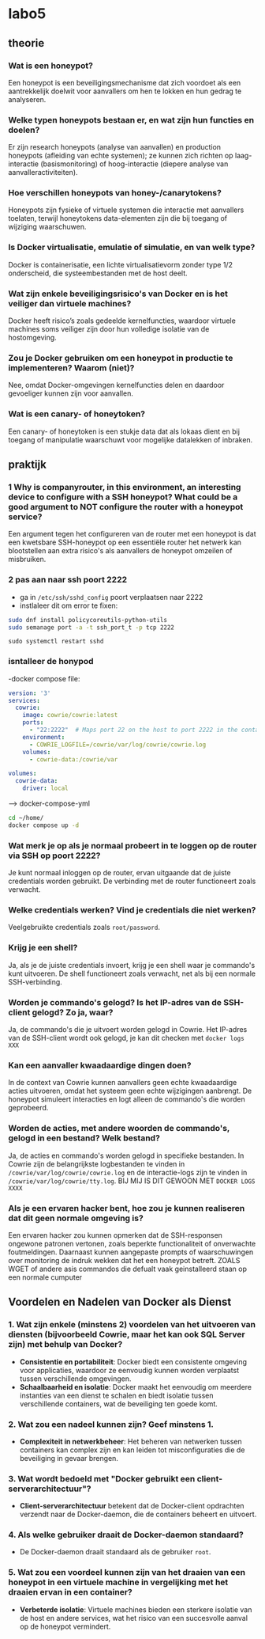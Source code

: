 # labo5

## theorie
### Wat is een honeypot?
Een honeypot is een beveiligingsmechanisme dat zich voordoet als een aantrekkelijk doelwit voor aanvallers om hen te lokken en hun gedrag te analyseren.

### Welke typen honeypots bestaan er, en wat zijn hun functies en doelen?
Er zijn research honeypots (analyse van aanvallen) en production honeypots (afleiding van echte systemen); ze kunnen zich richten op laag-interactie (basismonitoring) of hoog-interactie (diepere analyse van aanvalleractiviteiten).

### Hoe verschillen honeypots van honey-/canarytokens?
Honeypots zijn fysieke of virtuele systemen die interactie met aanvallers toelaten, terwijl honeytokens data-elementen zijn die bij toegang of wijziging waarschuwen.

### Is Docker virtualisatie, emulatie of simulatie, en van welk type?
Docker is containerisatie, een lichte virtualisatievorm zonder type 1/2 onderscheid, die systeembestanden met de host deelt.

### Wat zijn enkele beveiligingsrisico's van Docker en is het veiliger dan virtuele machines?
Docker heeft risico’s zoals gedeelde kernelfuncties, waardoor virtuele machines soms veiliger zijn door hun volledige isolatie van de hostomgeving.

### Zou je Docker gebruiken om een honeypot in productie te implementeren? Waarom (niet)?
Nee, omdat Docker-omgevingen kernelfuncties delen en daardoor gevoeliger kunnen zijn voor aanvallen.

### Wat is een canary- of honeytoken?
Een canary- of honeytoken is een stukje data dat als lokaas dient en bij toegang of manipulatie waarschuwt voor mogelijke datalekken of inbraken.



## praktijk

###  1 Why is companyrouter, in this environment, an interesting device to configure with a SSH honeypot? What could be a good argument to NOT configure the router with a honeypot service?

Een argument tegen het configureren van de router met een honeypot is dat een kwetsbare SSH-honeypot op een essentiële router het netwerk kan blootstellen aan extra risico's als aanvallers de honeypot omzeilen of misbruiken.



### 2 pas aan naar ssh poort 2222
- ga in `/etc/ssh/sshd_config` poort verplaatsen naar 2222
- instlaleer dit om error te fixen:
```bash
sudo dnf install policycoreutils-python-utils
sudo semanage port -a -t ssh_port_t -p tcp 2222 
```
```sudo systemctl restart sshd```

### isntalleer de honypod
-docker compose file:
```yaml
version: '3'
services:
  cowrie:
    image: cowrie/cowrie:latest
    ports:
      - "22:2222"  # Maps port 22 on the host to port 2222 in the container
    environment:
      - COWRIE_LOGFILE=/cowrie/var/log/cowrie/cowrie.log
    volumes:
      - cowrie-data:/cowrie/var

volumes:
  cowrie-data:
    driver: local
``` 
--> docker-compose-yml
```bash
cd ~/home/
docker compose up -d
```

### Wat merk je op als je normaal probeert in te loggen op de router via SSH op poort 2222?
Je kunt normaal inloggen op de router, ervan uitgaande dat de juiste credentials worden gebruikt. De verbinding met de router functioneert zoals verwacht.

### Welke credentials werken? Vind je credentials die niet werken?
Veelgebruikte credentials zoals `root/password`.

### Krijg je een shell?
Ja, als je de juiste credentials invoert, krijg je een shell waar je commando's kunt uitvoeren. De shell functioneert zoals verwacht, net als bij een normale SSH-verbinding.

### Worden je commando's gelogd? Is het IP-adres van de SSH-client gelogd? Zo ja, waar?
Ja, de commando's die je uitvoert worden gelogd in Cowrie. Het IP-adres van de SSH-client wordt ook gelogd, je kan dit checken met ```docker logs XXX```

### Kan een aanvaller kwaadaardige dingen doen?
In de context van Cowrie kunnen aanvallers geen echte kwaadaardige acties uitvoeren, omdat het systeem geen echte wijzigingen aanbrengt. De honeypot simuleert interacties en logt alleen de commando's die worden geprobeerd.

### Worden de acties, met andere woorden de commando's, gelogd in een bestand? Welk bestand?
Ja, de acties en commando's worden gelogd in specifieke bestanden. In Cowrie zijn de belangrijkste logbestanden te vinden in `/cowrie/var/log/cowrie/cowrie.log` en de interactie-logs zijn te vinden in `/cowrie/var/log/cowrie/tty.log`. BIJ MIJ IS DIT GEWOON MET `DOCKER LOGS XXXX`

### Als je een ervaren hacker bent, hoe zou je kunnen realiseren dat dit geen normale omgeving is?
Een ervaren hacker zou kunnen opmerken dat de SSH-responsen ongewone patronen vertonen, zoals beperkte functionaliteit of onverwachte foutmeldingen. Daarnaast kunnen aangepaste prompts of waarschuwingen over monitoring de indruk wekken dat het een honeypot betreft. ZOALS WGET of andere asis commandos die defualt vaak geinstalleerd staan op een normale cumputer



## Voordelen en Nadelen van Docker als Dienst

### 1. Wat zijn enkele (minstens 2) voordelen van het uitvoeren van diensten (bijvoorbeeld Cowrie, maar het kan ook SQL Server zijn) met behulp van Docker?
- **Consistentie en portabiliteit**: Docker biedt een consistente omgeving voor applicaties, waardoor ze eenvoudig kunnen worden verplaatst tussen verschillende omgevingen.  
- **Schaalbaarheid en isolatie**: Docker maakt het eenvoudig om meerdere instanties van een dienst te schalen en biedt isolatie tussen verschillende containers, wat de beveiliging ten goede komt.

### 2. Wat zou een nadeel kunnen zijn? Geef minstens 1.
- **Complexiteit in netwerkbeheer**: Het beheren van netwerken tussen containers kan complex zijn en kan leiden tot misconfiguraties die de beveiliging in gevaar brengen.

### 3. Wat wordt bedoeld met "Docker gebruikt een client-serverarchitectuur"?
- **Client-serverarchitectuur** betekent dat de Docker-client opdrachten verzendt naar de Docker-daemon, die de containers beheert en uitvoert.

### 4. Als welke gebruiker draait de Docker-daemon standaard?
- De Docker-daemon draait standaard als de gebruiker `root`.

### 5. Wat zou een voordeel kunnen zijn van het draaien van een honeypot in een virtuele machine in vergelijking met het draaien ervan in een container?
- **Verbeterde isolatie**: Virtuele machines bieden een sterkere isolatie van de host en andere services, wat het risico van een succesvolle aanval op de honeypot vermindert.

